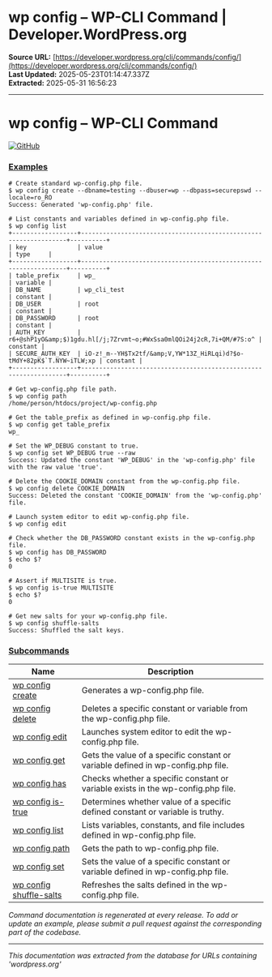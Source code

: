 # wp config – WP-CLI Command | Developer.WordPress.org

**Source URL:** [https://developer.wordpress.org/cli/commands/config/](https://developer.wordpress.org/cli/commands/config/)  
**Last Updated:** 2025-05-23T01:14:47.337Z  
**Extracted:** 2025-05-31 16:56:23

---

# wp config – WP-CLI Command

[![GitHub](https://make.wordpress.org/cli/wp-content/plugins/wporg-cli/assets/images/github-mark.svg)](https://github.com/wp-cli/config-command)

### [Examples](#examples)

```
# Create standard wp-config.php file.
$ wp config create --dbname=testing --dbuser=wp --dbpass=securepswd --locale=ro_RO
Success: Generated 'wp-config.php' file.

# List constants and variables defined in wp-config.php file.
$ wp config list
+------------------+------------------------------------------------------------------+----------+
| key              | value                                                            | type     |
+------------------+------------------------------------------------------------------+----------+
| table_prefix     | wp_                                                              | variable |
| DB_NAME          | wp_cli_test                                                      | constant |
| DB_USER          | root                                                             | constant |
| DB_PASSWORD      | root                                                             | constant |
| AUTH_KEY         | r6+@shP1yO&amp;$)1gdu.hl[/j;7Zrvmt~o;#WxSsa0mlQOi24j2cR,7i+QM/#7S:o^ | constant |
| SECURE_AUTH_KEY  | iO-z!_m--YH$Tx2tf/&amp;V,YW*13Z_HiRLqi)d?$o-tMdY+82pK$`T.NYW~iTLW;xp | constant |
+------------------+------------------------------------------------------------------+----------+

# Get wp-config.php file path.
$ wp config path
/home/person/htdocs/project/wp-config.php

# Get the table_prefix as defined in wp-config.php file.
$ wp config get table_prefix
wp_

# Set the WP_DEBUG constant to true.
$ wp config set WP_DEBUG true --raw
Success: Updated the constant 'WP_DEBUG' in the 'wp-config.php' file with the raw value 'true'.

# Delete the COOKIE_DOMAIN constant from the wp-config.php file.
$ wp config delete COOKIE_DOMAIN
Success: Deleted the constant 'COOKIE_DOMAIN' from the 'wp-config.php' file.

# Launch system editor to edit wp-config.php file.
$ wp config edit

# Check whether the DB_PASSWORD constant exists in the wp-config.php file.
$ wp config has DB_PASSWORD
$ echo $?
0

# Assert if MULTISITE is true.
$ wp config is-true MULTISITE
$ echo $?
0

# Get new salts for your wp-config.php file.
$ wp config shuffle-salts
Success: Shuffled the salt keys.
```

### [Subcommands](#subcommands)

| Name | Description |
| --- | --- |
| [wp config create](https://developer.wordpress.org/cli/commands/config/create/) | Generates a wp-config.php file. |
| [wp config delete](https://developer.wordpress.org/cli/commands/config/delete/) | Deletes a specific constant or variable from the wp-config.php file. |
| [wp config edit](https://developer.wordpress.org/cli/commands/config/edit/) | Launches system editor to edit the wp-config.php file. |
| [wp config get](https://developer.wordpress.org/cli/commands/config/get/) | Gets the value of a specific constant or variable defined in wp-config.php file. |
| [wp config has](https://developer.wordpress.org/cli/commands/config/has/) | Checks whether a specific constant or variable exists in the wp-config.php file. |
| [wp config is-true](https://developer.wordpress.org/cli/commands/config/is-true/) | Determines whether value of a specific defined constant or variable is truthy. |
| [wp config list](https://developer.wordpress.org/cli/commands/config/list/) | Lists variables, constants, and file includes defined in wp-config.php file. |
| [wp config path](https://developer.wordpress.org/cli/commands/config/path/) | Gets the path to wp-config.php file. |
| [wp config set](https://developer.wordpress.org/cli/commands/config/set/) | Sets the value of a specific constant or variable defined in wp-config.php file. |
| [wp config shuffle-salts](https://developer.wordpress.org/cli/commands/config/shuffle-salts/) | Refreshes the salts defined in the wp-config.php file. |

_Command documentation is regenerated at every release. To add or update an example, please submit a pull request against the corresponding part of the codebase._

---

*This documentation was extracted from the database for URLs containing 'wordpress.org'*
